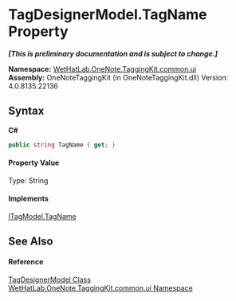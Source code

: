 # TagDesignerModel.TagName Property 
 _**\[This is preliminary documentation and is subject to change.\]**_

**Namespace:**&nbsp;<a href="043a9407-ac38-b3ac-7348-a6090af495ad.md">WetHatLab.OneNote.TaggingKit.common.ui</a><br />**Assembly:**&nbsp;OneNoteTaggingKit (in OneNoteTaggingKit.dll) Version: 4.0.8135.22136

## Syntax

**C#**<br />
``` C#
public string TagName { get; }
```


#### Property Value
Type: String

#### Implements
<a href="536fe0d9-120e-df66-2111-09389964302c.md">ITagModel.TagName</a><br />

## See Also


#### Reference
<a href="7a9aa299-83bc-0ae8-da02-8f46cef67e13.md">TagDesignerModel Class</a><br /><a href="043a9407-ac38-b3ac-7348-a6090af495ad.md">WetHatLab.OneNote.TaggingKit.common.ui Namespace</a><br />